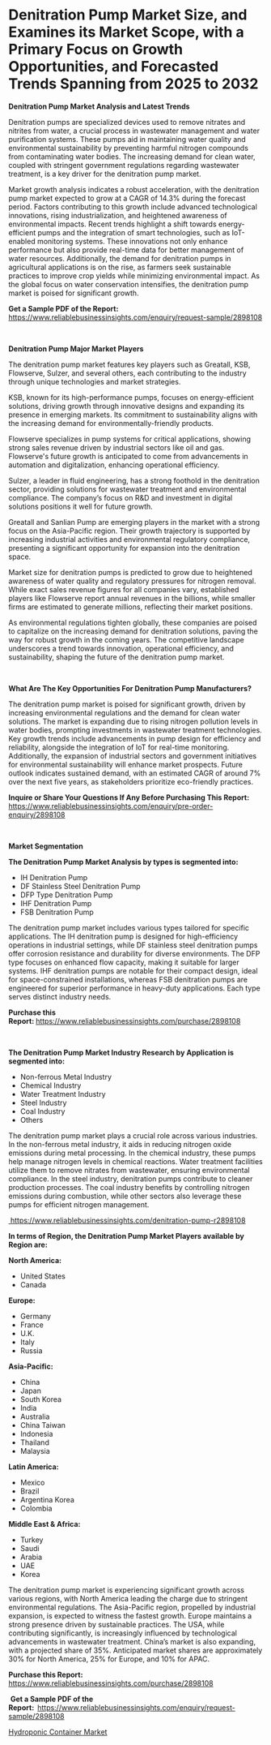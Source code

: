 <p><h1>Denitration Pump Market Size, and Examines its Market Scope, with a Primary Focus on Growth Opportunities, and Forecasted Trends Spanning from 2025 to 2032</h1></p><p><strong>Denitration Pump Market Analysis and Latest Trends</strong></p>
<p><p>Denitration pumps are specialized devices used to remove nitrates and nitrites from water, a crucial process in wastewater management and water purification systems. These pumps aid in maintaining water quality and environmental sustainability by preventing harmful nitrogen compounds from contaminating water bodies. The increasing demand for clean water, coupled with stringent government regulations regarding wastewater treatment, is a key driver for the denitration pump market.</p><p>Market growth analysis indicates a robust acceleration, with the denitration pump market expected to grow at a CAGR of 14.3% during the forecast period. Factors contributing to this growth include advanced technological innovations, rising industrialization, and heightened awareness of environmental impacts. Recent trends highlight a shift towards energy-efficient pumps and the integration of smart technologies, such as IoT-enabled monitoring systems. These innovations not only enhance performance but also provide real-time data for better management of water resources. Additionally, the demand for denitration pumps in agricultural applications is on the rise, as farmers seek sustainable practices to improve crop yields while minimizing environmental impact. As the global focus on water conservation intensifies, the denitration pump market is poised for significant growth.</p></p>
<p><strong>Get a Sample PDF of the Report:&nbsp;</strong> <a href="https://www.reliablebusinessinsights.com/enquiry/request-sample/2898108?utm_campaign=3455&utm_medium=2&utm_source=Github&utm_content=ia&utm_term=15032025&utm_id=denitration-pump">https://www.reliablebusinessinsights.com/enquiry/request-sample/2898108</a></p>
<p>&nbsp;</p>
<p><strong>Denitration Pump Major Market Players</strong></p>
<p><p>The denitration pump market features key players such as Greatall, KSB, Flowserve, Sulzer, and several others, each contributing to the industry through unique technologies and market strategies. </p><p>KSB, known for its high-performance pumps, focuses on energy-efficient solutions, driving growth through innovative designs and expanding its presence in emerging markets. Its commitment to sustainability aligns with the increasing demand for environmentally-friendly products.</p><p>Flowserve specializes in pump systems for critical applications, showing strong sales revenue driven by industrial sectors like oil and gas. Flowserve's future growth is anticipated to come from advancements in automation and digitalization, enhancing operational efficiency.</p><p>Sulzer, a leader in fluid engineering, has a strong foothold in the denitration sector, providing solutions for wastewater treatment and environmental compliance. The company’s focus on R&D and investment in digital solutions positions it well for future growth.</p><p>Greatall and Sanlian Pump are emerging players in the market with a strong focus on the Asia-Pacific region. Their growth trajectory is supported by increasing industrial activities and environmental regulatory compliance, presenting a significant opportunity for expansion into the denitration space.</p><p>Market size for denitration pumps is predicted to grow due to heightened awareness of water quality and regulatory pressures for nitrogen removal. While exact sales revenue figures for all companies vary, established players like Flowserve report annual revenues in the billions, while smaller firms are estimated to generate millions, reflecting their market positions.</p><p>As environmental regulations tighten globally, these companies are poised to capitalize on the increasing demand for denitration solutions, paving the way for robust growth in the coming years. The competitive landscape underscores a trend towards innovation, operational efficiency, and sustainability, shaping the future of the denitration pump market.</p></p>
<p>&nbsp;</p>
<p><strong>What Are The Key Opportunities For Denitration Pump Manufacturers?</strong></p>
<p><p>The denitration pump market is poised for significant growth, driven by increasing environmental regulations and the demand for clean water solutions. The market is expanding due to rising nitrogen pollution levels in water bodies, prompting investments in wastewater treatment technologies. Key growth trends include advancements in pump design for efficiency and reliability, alongside the integration of IoT for real-time monitoring. Additionally, the expansion of industrial sectors and government initiatives for environmental sustainability will enhance market prospects. Future outlook indicates sustained demand, with an estimated CAGR of around 7% over the next five years, as stakeholders prioritize eco-friendly practices.</p></p>
<p><strong>Inquire or Share Your Questions If Any Before Purchasing This Report:</strong> <a href="https://www.reliablebusinessinsights.com/enquiry/pre-order-enquiry/2898108?utm_campaign=3455&utm_medium=2&utm_source=Github&utm_content=ia&utm_term=15032025&utm_id=denitration-pump">https://www.reliablebusinessinsights.com/enquiry/pre-order-enquiry/2898108</a></p>
<p>&nbsp;</p>
<p><strong>Market Segmentation</strong></p>
<p><strong>The Denitration Pump Market Analysis by types is segmented into:</strong></p>
<p><ul><li>IH Denitration Pump</li><li>DF Stainless Steel Denitration Pump</li><li>DFP Type Denitration Pump</li><li>IHF Denitration Pump</li><li>FSB Denitration Pump</li></ul></p>
<p><p>The denitration pump market includes various types tailored for specific applications. The IH denitration pump is designed for high-efficiency operations in industrial settings, while DF stainless steel denitration pumps offer corrosion resistance and durability for diverse environments. The DFP type focuses on enhanced flow capacity, making it suitable for larger systems. IHF denitration pumps are notable for their compact design, ideal for space-constrained installations, whereas FSB denitration pumps are engineered for superior performance in heavy-duty applications. Each type serves distinct industry needs.</p></p>
<p><strong>Purchase this Report:&nbsp;</strong><a href="https://www.reliablebusinessinsights.com/purchase/2898108?utm_campaign=3455&utm_medium=2&utm_source=Github&utm_content=ia&utm_term=15032025&utm_id=denitration-pump">https://www.reliablebusinessinsights.com/purchase/2898108</a></p>
<p>&nbsp;</p>
<p><strong>The Denitration Pump Market Industry Research by Application is segmented into:</strong></p>
<p><ul><li>Non-ferrous Metal Industry</li><li>Chemical Industry</li><li>Water Treatment Industry</li><li>Steel Industry</li><li>Coal Industry</li><li>Others</li></ul></p>
<p><p>The denitration pump market plays a crucial role across various industries. In the non-ferrous metal industry, it aids in reducing nitrogen oxide emissions during metal processing. In the chemical industry, these pumps help manage nitrogen levels in chemical reactions. Water treatment facilities utilize them to remove nitrates from wastewater, ensuring environmental compliance. In the steel industry, denitration pumps contribute to cleaner production processes. The coal industry benefits by controlling nitrogen emissions during combustion, while other sectors also leverage these pumps for efficient nitrogen management.</p></p>
<p><a href="https://www.reliablebusinessinsights.com/denitration-pump-r2898108?utm_campaign=3455&utm_medium=2&utm_source=Github&utm_content=ia&utm_term=15032025&utm_id=denitration-pump">&nbsp;https://www.reliablebusinessinsights.com/denitration-pump-r2898108</a></p>
<p><strong>In terms of Region, the Denitration Pump Market Players available by Region are:</strong></p>
<p>
    <p> <strong> North America: </strong>
        <ul>
            <li>United States</li>
            <li>Canada</li>
        </ul>
        </p> 
    <p> <strong> Europe: </strong>
        <ul>
            <li>Germany</li>
            <li>France</li>
            <li>U.K.</li>
            <li>Italy</li>
            <li>Russia</li>
        </ul>
        </p> 
    <p> <strong> Asia-Pacific: </strong>
        <ul>
            <li>China</li>
            <li>Japan</li>
            <li>South Korea</li>
            <li>India</li>
            <li>Australia</li>
            <li>China Taiwan</li>
            <li>Indonesia</li>
            <li>Thailand</li>
            <li>Malaysia</li>
        </ul>
        </p> 
    <p> <strong> Latin America: </strong>
        <ul>
            <li>Mexico</li>
            <li>Brazil</li>
            <li>Argentina Korea</li>
            <li>Colombia</li>
        </ul>
        </p> 
    <p> <strong> Middle East & Africa: </strong>
        <ul>
            <li>Turkey</li>
            <li>Saudi</li>
            <li>Arabia</li>
            <li>UAE</li>
            <li>Korea</li>
        </ul>
    </p>
    </p>
<p><p>The denitration pump market is experiencing significant growth across various regions, with North America leading the charge due to stringent environmental regulations. The Asia-Pacific region, propelled by industrial expansion, is expected to witness the fastest growth. Europe maintains a strong presence driven by sustainable practices. The USA, while contributing significantly, is increasingly influenced by technological advancements in wastewater treatment. China’s market is also expanding, with a projected share of 35%. Anticipated market shares are approximately 30% for North America, 25% for Europe, and 10% for APAC.</p></p>
<p><strong>Purchase this Report: </strong><a href="https://www.reliablebusinessinsights.com/purchase/2898108?utm_campaign=3455&utm_medium=2&utm_source=Github&utm_content=ia&utm_term=15032025&utm_id=denitration-pump">https://www.reliablebusinessinsights.com/purchase/2898108</a></p>
<p>&nbsp;<strong>Get a Sample PDF of the Report:&nbsp;&nbsp;</strong><a href="https://www.reliablebusinessinsights.com/enquiry/request-sample/2898108?utm_campaign=3455&utm_medium=2&utm_source=Github&utm_content=ia&utm_term=15032025&utm_id=denitration-pump">https://www.reliablebusinessinsights.com/enquiry/request-sample/2898108</a></p>
<p><strong></strong></p>
<p><p><a href="https://github.com/gunbybeahmg1/Market-Research-Report-List-1/blob/main/hydroponic-container-market.md?utm_campaign=3455&utm_medium=2&utm_source=Github&utm_content=ia&utm_term=15032025&utm_id=denitration-pump">Hydroponic Container Market</a></p></p>